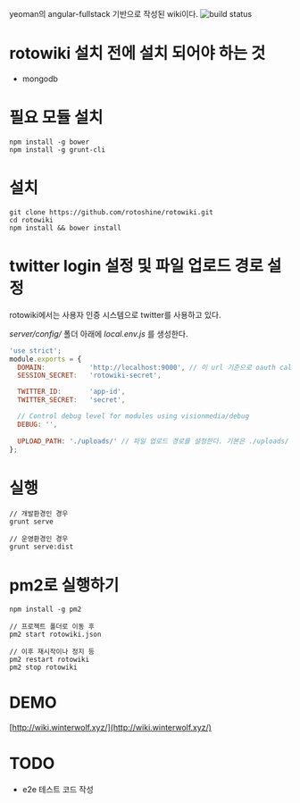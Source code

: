 yeoman의 angular-fullstack 기반으로 작성된 wiki이다. ![build status](https://travis-ci.org/rotoshine/rotowiki.svg?branch=master)

# rotowiki 설치 전에 설치 되어야 하는 것
* mongodb

# 필요 모듈 설치
```
npm install -g bower
npm install -g grunt-cli
```

# 설치
```
git clone https://github.com/rotoshine/rotowiki.git
cd rotowiki
npm install && bower install
```

# twitter login 설정 및 파일 업로드 경로 설정
rotowiki에서는 사용자 인증 시스템으로 twitter를 사용하고 있다.

*server/config/* 폴더 아래에 *local.env.js* 를 생성한다.

```javascript
'use strict';
module.exports = {
  DOMAIN:           'http://localhost:9000', // 이 url 기준으로 oauth callback url이 생성됨.
  SESSION_SECRET:   'rotowiki-secret',

  TWITTER_ID:       'app-id',
  TWITTER_SECRET:   'secret',

  // Control debug level for modules using visionmedia/debug
  DEBUG: '',
  
  UPLOAD_PATH: './uploads/' // 파일 업로드 경로를 설정한다. 기본은 ./uploads/
};

```


# 실행
```
// 개발환경인 경우
grunt serve

// 운영환경인 경우
grunt serve:dist
```


# pm2로 실행하기
```
npm install -g pm2

// 프로젝트 폴더로 이동 후
pm2 start rotowiki.json

// 이후 재시작이나 정지 등
pm2 restart rotowiki
pm2 stop rotowiki
```
# DEMO
[http://wiki.winterwolf.xyz/](http://wiki.winterwolf.xyz/)

# TODO
* e2e 테스트 코드 작성
